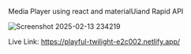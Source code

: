 Media Player using react and materialUiand Rapid API

![Screenshot 2025-02-13 234219](https://github.com/user-attachments/assets/bc8ac522-f3c3-405c-9af2-9a3b2dc0fd3b)

Live Link: https://playful-twilight-e2c002.netlify.app/


